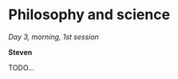 Philosophy and science
================================================================================

*Day 3, morning, 1st session*

**Steven**

TODO...

